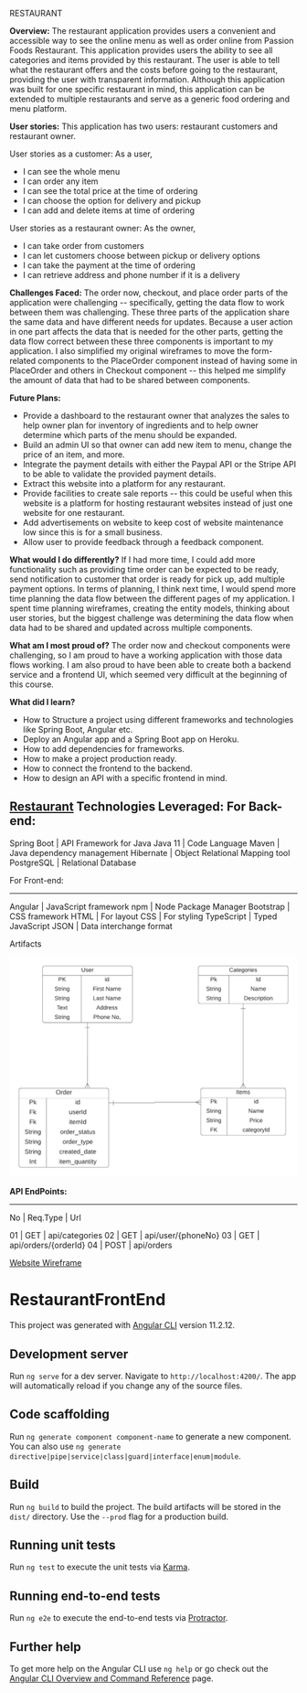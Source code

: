 
RESTAURANT

**Overview:**
The restaurant application provides users a convenient and accessible way to see the online menu as well as order online from Passion Foods Restaurant. This application provides users the ability to see all categories and items provided by this restaurant. The user is able to tell what the restaurant offers and the costs before going to the restaurant, providing the user with transparent information. Although this application was built for one specific restaurant in mind, this application can be extended to multiple restaurants and serve as a generic food ordering and menu platform.

**User stories:**
This application has two users: restaurant customers and restaurant owner.

User stories as a customer: As a user,
* I can see the whole menu
* I can order any item
* I can see the total price at the time of ordering
* I can choose the option for delivery and pickup
* I can add and delete items at time of ordering

User stories as a restaurant owner: As the owner,
* I can take order from customers
* I can let customers choose between pickup or delivery options
* I can take the payment at the time of ordering
* I can retrieve address and phone number if it is a delivery

**Challenges Faced:**
The order now, checkout, and place order parts of the application were challenging -- specifically, getting the data flow to work between them was challenging. These three parts of the application share the same data and have different needs for updates. Because a user action in one part affects the data that is needed for the other parts, getting the data flow correct between these three components is important to my application. I also simplified my original wireframes to move the form-related components to the PlaceOrder component instead of having some in PlaceOrder and others in Checkout component -- this helped me simplify the amount of data that had to be shared between components.

**Future Plans:**
* Provide a dashboard to the restaurant owner that analyzes the sales to help owner plan for inventory of ingredients and to help owner determine which parts of the menu should be expanded.
* Build an admin UI so that owner can add new item to menu, change the price of an item, and more.
* Integrate the payment details with either the Paypal API or the Stripe API to be able to validate the provided payment details.
* Extract this website into a platform for any restaurant.
* Provide facilities to create sale reports -- this could be useful when this website is a platform for hosting restaurant websites instead of just one website for one restaurant.
* Add advertisements on website to keep cost of website maintenance low since this is for a small business.
* Allow user to provide feedback through a feedback component.

**What would I do differently?**
 If I had more time, I could add more functionality such as providing time order can be expected to be ready, send notification to customer that order is ready for pick up, add multiple payment options. In terms of planning, I think next time, I would spend more time planning the data flow between the different pages of my application. I spent time planning wireframes, creating the entity models, thinking about user stories, but the biggest challenge was determining the data flow when data had to be shared and updated across multiple components.

**What am I most proud of?**
 The order now and checkout components were challenging, so I am proud to have a working application with those data flows working. I am also proud to have been able to create both a backend service and a frontend UI, which seemed very difficult at the beginning of this course.

**What did I learn?** 
* How to Structure a project using different frameworks and technologies like Spring Boot, Angular etc.
* Deploy an Angular app and a Spring Boot app on Heroku.
* How to add dependencies for frameworks.
* How to make a project production ready.
* How to connect the frontend to the backend.
* How to design an API with a specific frontend in mind.

[Restaurant](https://github.com/kbala1/Restaurant-back-end)
**Technologies Leveraged:**
For Back-end:
----------------------------------------
 Spring Boot | API  Framework for Java
 Java 11     | Code Language
 Maven       | Java dependency management
 Hibernate   | Object Relational Mapping tool
 PostgreSQL  | Relational Database


For Front-end:

-------------------------------------------
 Angular      | JavaScript framework
 npm          | Node Package Manager
 Bootstrap    | CSS framework
 HTML         | For layout
 CSS          | For styling
 TypeScript   | Typed JavaScript
 JSON         | Data interchange format

Artifacts

![ERD](documentationImages/Project3ER-Diagram.png)

**API EndPoints:**

-------------------------------
 No    | Req.Type  | Url

 01    | GET       | api/categories
 02    | GET       | api/user/{phoneNo}
 03    | GET       | api/orders/{orderId}
 04    | POST      | api/orders



[Website Wireframe](documentationImages/Website.png)




# RestaurantFrontEnd

This project was generated with [Angular CLI](https://github.com/angular/angular-cli) version 11.2.12.

## Development server

Run `ng serve` for a dev server. Navigate to `http://localhost:4200/`. The app will automatically reload if you change any of the source files.

## Code scaffolding

Run `ng generate component component-name` to generate a new component. You can also use `ng generate directive|pipe|service|class|guard|interface|enum|module`.

## Build

Run `ng build` to build the project. The build artifacts will be stored in the `dist/` directory. Use the `--prod` flag for a production build.

## Running unit tests

Run `ng test` to execute the unit tests via [Karma](https://karma-runner.github.io).

## Running end-to-end tests

Run `ng e2e` to execute the end-to-end tests via [Protractor](http://www.protractortest.org/).

## Further help

To get more help on the Angular CLI use `ng help` or go check out the [Angular CLI Overview and Command Reference](https://angular.io/cli) page.
